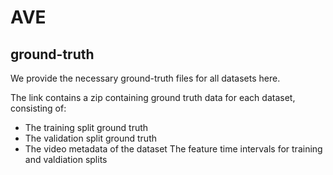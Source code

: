 # AVE

## ground-truth
We provide the necessary ground-truth files for all datasets here.

The link contains a zip containing ground truth data for each dataset, consisting of:

- The training split ground truth
- The validation split ground truth
- The video metadata of the dataset
The feature time intervals for training and valdiation splits
